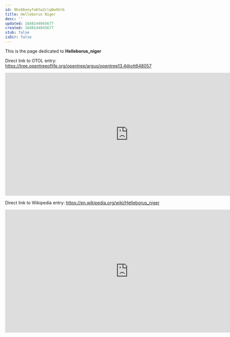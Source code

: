 ```yaml
---
id: 9bs66onyfa6tw2clq0whhrb
title: Helleborus Niger
desc: ''
updated: 1648144045677
created: 1648144045677
stub: false
isDir: false
---
```

This is the page dedicated to **Helleborus_niger**


Direct link to OTOL entry: https://tree.opentreeoflife.org/opentree/argus/opentree13.4@ott648057



<html>
    <body>
    <iframe src="https://tree.opentreeoflife.org/opentree/argus/opentree13.4@ott648057"
    width="800" height="400" frameborder="0" allowfullscreen> </iframe>
    </body>
</html>
    


Direct link to Wikipedia entry: https://en.wikipedia.org/wiki/Helleborus_niger



<html>
    <body>
    <iframe src="https://en.wikipedia.org/wiki/Helleborus_niger"
    width="800" height="400" frameborder="0" allowfullscreen> </iframe>
    </body>
</html>
    
